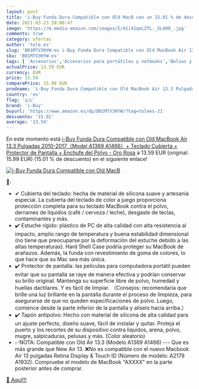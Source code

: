```yaml
---
layout: post
title: 'i-Buy Funda Dura Compatible con Old MacB con un 15.01 % de descuento'
date: 2021-03-23 20:00:47
image: 'https://m.media-amazon.com/images/I/41i41qeLZfL._SL400_.jpg'
comments: true
category: ofertas
author: 'tole.es'
slug: 'B01M7V3HYW-es i-Buy Funda Dura Compatible con Old MacBook Air 13.3...'
sku: 'B01M7V3HYW-es'
tags: [ 'Accesorios','Accesorios para portátiles y netbooks','Bolsas y fundas para portátiles y netbooks','Fundas duras para portátiles y netbooks','Informática','i-buy','teclado', ]
actualPrice: 13.59 EUR
currency: EUR
price: 13.59
comparePrice: 15.99 EUR
prodname: 'i-Buy Funda Dura Compatible con Old MacBook Air 13.3 Pulgadas 2010-2017（Model A1369 A1466）+ Teclado Cubierta + Protector de Pantalla + Enchufe del Polvo - Oro Rosa'
country: 'es'
flag: '🇪🇸'
brand: 'i-Buy'
buyurl: 'https://www.amazon.es/dp/B01M7V3HYW/?tag=tolees-21'
descuento: '15.01'
average: '13.59'
---
```


En este momento está [i-Buy Funda Dura Compatible con Old MacBook Air 13.3 Pulgadas 2010-2017（Model A1369 A1466）+ Teclado Cubierta + Protector de Pantalla + Enchufe del Polvo - Oro Rosa](https://www.amazon.es/dp/B01M7V3HYW/?tag=tolees-21) a 13.59 EUR (original: 15.99 EUR) (15.01 %  de descuento) en el siguiente enlace!

[![i-Buy Funda Dura Compatible con Old MacB](https://m.media-amazon.com/images/I/41i41qeLZfL._SL400_.jpg)](https://www.amazon.es/dp/B01M7V3HYW/?tag=tolees-21)

🔎:

- ✔ Cubierta del teclado: hecha de material de silicona suave y artesanía especial. La cubierta del teclado de color a juego proporciona protección completa para su teclado MacBook contra el polvo, derrames de líquidos (café / cerveza / leche), desgaste de teclas, contaminantes y más.
- ✔️ Estuche rígido: plástico de PC de alta calidad con alta resistencia al impacto, amplio rango de temperatura y buena estabilidad dimensional (no tiene que preocuparse por la deformación del estuche debido a las altas temperaturas). Hard Shell Case podría proteger su MacBook de arañazos. Además, la funda con revestimiento de goma de colores, lo que hace que su Mac sea más única.
- ✔️ Protector de pantalla: las películas para computadora portátil pueden evitar que su pantalla se raye de manera efectiva y podrían conservar su brillo original. Mantenga su superficie libre de polvo, humedad y huellas dactilares. Y es fácil de limpiar. （Consejos: recomendaría que brille una luz brillante en la pantalla durante el proceso de limpieza, para asegurarse de que no queden especificaciones de polvo. Luego, comience desde la parte inferior de la pantalla y alíselo hacia arriba.）
- ✔️ Tapón antipolvo: Hecho con material de silicona de alta calidad para un ajuste perfecto, diseño suave, fácil de instalar y quitar. Proteja el puerto y los recortes de su dispositivo contra líquidos, arena, polvo, mugre, salpicaduras, pelusas y más. (Color aleatorio)
- ✅NOTA: Compatible con Old Air 13.3 (Modelo A1369 A1466) --- Que es más grande que New Air 13. ❌No es compatible con el nuevo Macbook Air 13 pulgadas Retina Display & Touch ID (Número de modelo: A2179 A1932). Compruebe el modelo de MacBook "AXXXX" en la parte posterior antes de comprar.

[🛒 Aquí!!!](https://www.amazon.es/dp/B01M7V3HYW/?tag=tolees-21)
